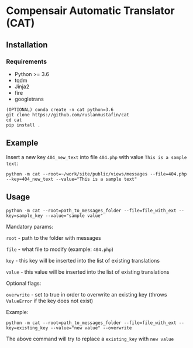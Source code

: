 # Compensair Automatic Translator (CAT)

## Installation

### Requirements

- Python >= 3.6
- tqdm
- Jinja2
- fire
- googletrans

```
(OPTIONAL) conda create -n cat python=3.6
git clone https://github.com/ruslanmustafin/cat
cd cat
pip install .
```

## Example

Insert a new key `404_new_text` into file `404.php` with value `This is a sample text`:
```
python -m cat --root=~/work/site/public/views/messages --file=404.php --key=404_new_text --value="This is a sample text"
```


## Usage

```
python -m cat --root=path_to_messages_folder --file=file_with_ext --key=sample_key --value="sample value"
```

Mandatory params:

`root` - path to the folder with messages

`file` - what file to modify (example: `404.php`)

`key` - this key will be inserted into the list of existing translations

`value` - this value will be inserted into the list of existing translations

Optional flags:

`overwrite` - set to true in order to overwrite an existing key (throws `ValueError` if the key does not exist) 

Example:
```
python -m cat --root=path_to_messages_folder --file=file_with_ext --key=existing_key --value="new value" --overwrite
```
The above command will try to replace a `existing_key` with `new value`

